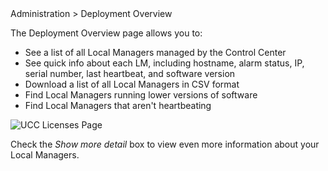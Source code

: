 <!-- 5.4 -->
<div class='ucc' />Administration > Deployment Overview</div>

The Deployment Overview page allows you to:

* See a list of all Local Managers managed by the Control Center
* See quick info about each LM, including hostname, alarm status, IP, serial number, last heartbeat, and software version
* Download a list of all Local Managers in CSV format
* Find Local Managers running lower versions of software
* Find Local Managers that aren't heartbeating

![UCC Licenses Page](http://uplogix.com/support/docs/img/cc-user-guide/ucc_deployment_overview.png)

Check the *Show more detail* box to view even more information about your Local Managers.